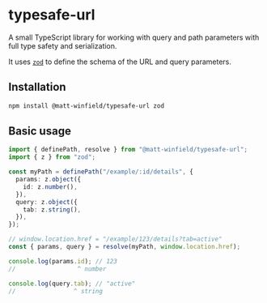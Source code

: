 # typesafe-url

A small TypeScript library for working with query and path parameters with full type safety and serialization.

It uses [`zod`](https://zod.dev/) to define the schema of the URL and query parameters.

## Installation

```bash
npm install @matt-winfield/typesafe-url zod
```

## Basic usage

```typescript
import { definePath, resolve } from "@matt-winfield/typesafe-url";
import { z } from "zod";

const myPath = definePath("/example/:id/details", {
  params: z.object({
    id: z.number(),
  }),
  query: z.object({
    tab: z.string(),
  }),
});

// window.location.href = "/example/123/details?tab=active"
const { params, query } = resolve(myPath, window.location.href);

console.log(params.id); // 123
//                 ^ number

console.log(query.tab); // "active"
//                ^ string
```
